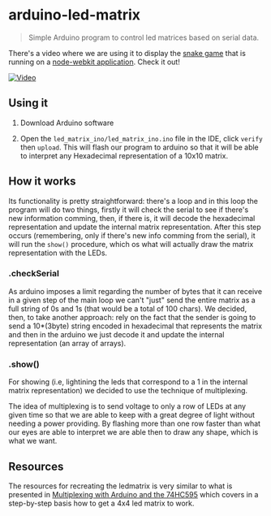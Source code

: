 # arduino-led-matrix

> Simple Arduino program to control led matrices based on serial data.

There's a video where we are using it to display the [snake game](http://github.com/cirocosta/matrix-snake) that is running on a [node-webkit application](http://github.com/cirocosta/ledmatrix). Check it out!

[![Video](http://i.imgur.com/AMxTHSA.png)](https://www.youtube.com/watch?v=m-w2wwzHoVA)

## Using it

1. Download Arduino software

2. Open the `led_matrix_ino/led_matrix_ino.ino` file in the IDE, click `verify` then `upload`. This will flash our program to arduino so that it will be able to interpret any Hexadecimal representation of a 10x10 matrix.


## How it works

Its functionality is pretty straightforward: there's a loop and in this loop the program will do two things, firstly it will check the serial to see if there's new information comming, then, if there is, it will decode the hexadecimal representation and update the internal matrix representation. After this step occurs (remembering, only if there's new info comming from the serial), it will run the `show()` procedure, which os what will actually draw the matrix representation with the LEDs.

### .checkSerial

As arduino imposes a limit regarding the number of bytes that it can receive in a given step of the main loop we can't "just" send the entire matrix as a full string of 0s and 1s (that would be a total of 100 chars). We decided, then, to take another approach: rely on the fact that the sender is going to send a 10*(3byte) string encoded in hexadecimal that represents the matrix and then in the arduino we just decode it and update the internal representation (an array of arrays).


### .show()

For showing (i.e, lightining the leds that correspond to a 1 in the internal matrix representation) we decided to use the technique of multiplexing.

The idea of multiplexing is to send voltage to only a row of LEDs at any given time so that we are able to keep with a great degree of light without needing a power providing. By flashing more than one row faster than what our eyes are able to interpret we are able then to draw any shape, which is what we want.

## Resources

The resources for recreating the ledmatrix is very similar to what is presented in [Multiplexing with Arduino and the 74HC595](http://www.instructables.com/id/Multiplexing-with-Arduino-and-the-74HC595/step2/How-does-the-74HC595-work/) which covers in a step-by-step basis how to get a 4x4 led matrix to work.

